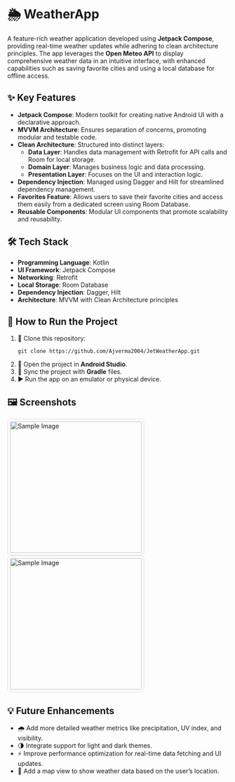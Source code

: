 <h1>🌦️ WeatherApp</h1>
<p> A feature-rich weather application developed using <strong>Jetpack Compose</strong>, providing real-time weather updates while adhering to clean architecture principles. The app leverages the <strong>Open Meteo API</strong> to display comprehensive weather data in an intuitive interface, with enhanced capabilities such as saving favorite cities and using a local database for offline access. </p> 
<h2>✨ Key Features</h2> <ul> <li> <strong>Jetpack Compose</strong>: Modern toolkit for creating native Android UI with a declarative approach.</li> <li> <strong>MVVM Architecture</strong>: Ensures separation of concerns, promoting modular and testable code.</li> <li> <strong>Clean Architecture</strong>: Structured into distinct layers: <ul> <li> <strong>Data Layer</strong>: Handles data management with Retrofit for API calls and Room for local storage.</li> <li> <strong>Domain Layer</strong>: Manages business logic and data processing.</li> <li> <strong>Presentation Layer</strong>: Focuses on the UI and interaction logic.</li> </ul> </li> <li> <strong>Dependency Injection</strong>: Managed using Dagger and Hilt for streamlined dependency management.</li><li> <strong>Favorites Feature</strong>: Allows users to save their favorite cities and access them easily from a dedicated screen using Room Database.</li> <li> <strong>Reusable Components</strong>: Modular UI components that promote scalability and reusability.</li> </ul> <h2>🛠️ Tech Stack</h2> <ul> <li> <strong>Programming Language</strong>: Kotlin</li> <li> <strong>UI Framework</strong>: Jetpack Compose</li> <li> <strong>Networking</strong>: Retrofit</li> <li> <strong>Local Storage</strong>: Room Database</li> <li> <strong>Dependency Injection</strong>: Dagger, Hilt</li> <li> <strong>Architecture</strong>: MVVM with Clean Architecture principles</li> </ul> <h2>🚀 How to Run the Project</h2> <ol> <li>📂 Clone this repository:</li> <pre><code>git clone https://github.com/Ajverma2004/JetWeatherApp.git</code></pre> <li>📝 Open the project in <strong>Android Studio</strong>.</li> <li>🔧 Sync the project with <strong>Gradle</strong> files.</li> <li>▶️ Run the app on an emulator or physical device.</li> </ol> 
<h2>🖼️ Screenshots</h2> <p>
    <img src="https://github.com/user-attachments/assets/6dcdb25e-4f61-4ccc-8c0c-ec1b1b86b339" alt="Sample Image" width="300" style="border: 1px solid #ddd; border-radius: 8px; padding: 5px;"/>

<img src="https://github.com/user-attachments/assets/2753a739-3cdf-421c-b86a-5c3de20b5d5b" alt="Sample Image" width="300" style="border: 1px solid #ddd; border-radius: 8px; padding: 5px;"/>


</p>
<h2>💡 Future Enhancements</h2> <ul> <li>🌧️ Add more detailed weather metrics like precipitation, UV index, and visibility.</li> <li>🌗 Integrate support for light and dark themes.</li> <li>⚡ Improve performance optimization for real-time data fetching and UI updates.</li> <li>📍 Add a map view to show weather data based on the user’s location.</li> </ul>
